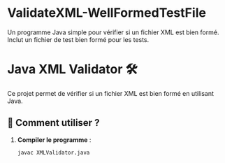 # ValidateXML-WellFormedTestFile
Un programme Java simple pour vérifier si un fichier XML est bien formé. Inclut un fichier de test bien formé pour les tests.

# Java XML Validator 🛠️

Ce projet permet de vérifier si un fichier XML est bien formé en utilisant Java.

## 📌 Comment utiliser ?
1. **Compiler le programme** :
   ```sh
   javac XMLValidator.java
